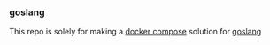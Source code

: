 ### goslang
This repo is solely for making a [docker compose](https://docs.docker.com/compose/) solution for [goslang](http://github.com/scko823/goslang)
